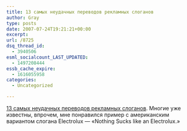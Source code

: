 ```yaml
---
title: 13 самых неудачных переводов рекламных слоганов
author: Gray
type: posts
date: 2007-07-24T19:21:21+00:00
excerpt:
url: /8725
dsq_thread_id:
  - 3940506
esml_socialcount_LAST_UPDATED:
  - 1497208444
essb_cache_expire:
  - 1616055958
categories:
  - Uncategorized

---
```








<a href="http://moronland.net/moronia/moron/1064/?" target="_blank">13 самых неудачных переводов рекламных слоганов</a>. Многие уже известны, впрочем, мне понравился пример с американским вариантом слогана Electrolux &#8212; &#171;Nothing Sucks like an Electrolux.&#187;